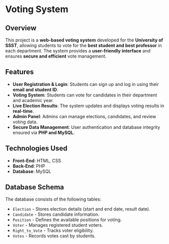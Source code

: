 # Voting System

## Overview

This project is a **web-based voting system** developed for the **University of SSST**, allowing students to vote for the **best student and best professor** in each department. The system provides a **user-friendly interface** and ensures **secure and efficient** vote management.

## Features

- **User Registration & Login**: Students can sign up and log in using their **email and student ID**.
- **Voting System**: Students can vote for candidates in their department and academic year.
- **Live Election Results**: The system updates and displays voting results in **real-time**.
- **Admin Panel**: Admins can manage elections, candidates, and review voting data.
- **Secure Data Management**: User authentication and database integrity ensured via **PHP and MySQL**.

## Technologies Used

- **Front-End**: HTML, CSS
- **Back-End**: PHP
- **Database**: MySQL

## Database Schema

The database consists of the following tables:

- `Election` - Stores election details (start and end date, result date).
- `Candidate` - Stores candidate information.
- `Position` - Defines the available positions for voting.
- `Voter` - Manages registered student voters.
- `Right_to_Vote` - Tracks voter eligibility.
- `Votes` - Records votes cast by students.

